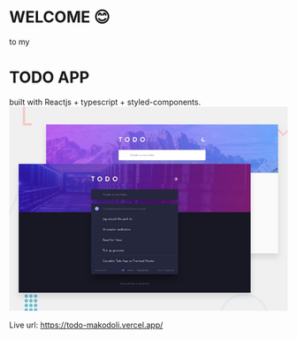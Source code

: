 # WELCOME 😊

to my

# TODO APP

built with Reactjs + typescript + styled-components.
![preview](desktop-preview.jpg)

Live url: https://todo-makodoli.vercel.app/
